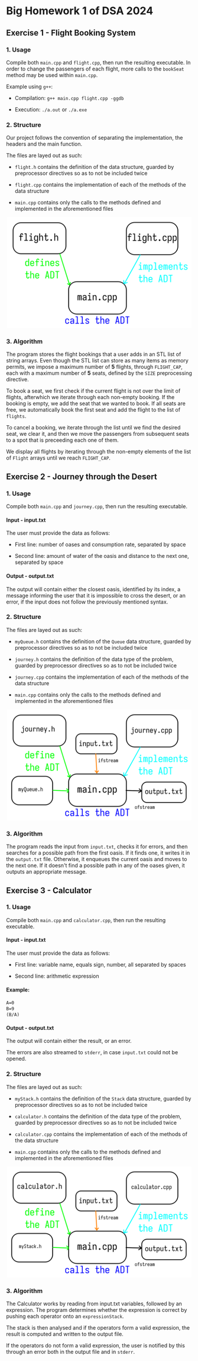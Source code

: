# Big Homework 1 of DSA 2024

## Exercise 1 - Flight Booking System

### 1. Usage

Compile both `main.cpp` and `flight.cpp`, then run the resulting executable. In order to change the passengers of each flight, more calls to the `bookSeat` method may be used within `main.cpp`.

Example using `g++`:

* Compilation: `g++ main.cpp flight.cpp -ggdb`

* Execution: `./a.out` or `./a.exe`

### 2. Structure

Our project follows the convention of separating the implementation, the headers and the main function.

The files are layed out as such:

* `flight.h` contains the definition of the data structure, guarded by preprocessor directives so as to not be included twice

* `flight.cpp` contains the implementation of each of the methods of the data structure

* `main.cpp` contains only the calls to the methods defined and implemented in the aforementioned files

<p align="center">
    <img src="ex1/structure.png" width="500" height="300"/>
</p>

### 3. Algorithm

The program stores the flight bookings that a user adds in an STL list of string arrays. Even though the STL list can store as many items as memory permits, we impose a maximum number of **5** flights, through `FLIGHT_CAP`, each with a maximum number of **5** seats, defined by the `SIZE` preprocessing directive.

To book a seat, we first check if the current flight is not over the limit of flights, afterwhich we iterate through each non-empty booking. If the booking is empty, we add the seat that we wanted to book. If all seats are free, we automatically book the first seat and add the flight to the list of `flights`.

To cancel a booking, we iterate through the list until we find the desired seat, we clear it, and then we move the passengers from subsequent seats to a spot that is preceeding each one of them.

We display all flights by iterating through the non-empty elements of the list of `Flight` arrays until we reach `FLIGHT_CAP`.

## Exercise 2 - Journey through the Desert

### 1. Usage

Compile both `main.cpp` and `journey.cpp`, then run the resulting executable.

#### Input - input.txt
The user must provide the data as follows:

* First line: number of oases and consumption rate, separated by space

* Second line: amount of water of the oasis and distance to the next one, separated by space

#### Output - output.txt

The output will contain either the closest oasis, identified by its index, a message informing the user that it is impossible to cross the desert, or an error, if the input does not follow the previously mentioned syntax. 

### 2. Structure

The files are layed out as such:

* `myQueue.h` contains the definition of the `Queue` data structure, guarded by preprocessor directives so as to not be included twice

* `journey.h` contains the definition of the data type of the problem, guarded by preprocessor directives so as to not be included twice

* `journey.cpp` contains the implementation of each of the methods of the data structure

* `main.cpp` contains only the calls to the methods defined and implemented in the aforementioned files

<p align="center">
    <img src="ex2/structure.png" width="500" height="300"/>
</p>

### 3. Algorithm

The program reads the input from `input.txt`, checks it for errors, and then searches for a possible path from the first oasis. If it finds one, it writes it in the `output.txt` file. Otherwise, it enqueues the current oasis and moves to the next one. If it doesn't find a possible path in any of the oases given, it outputs an appropriate message.

## Exercise 3 - Calculator

### 1. Usage

Compile both `main.cpp` and `calculator.cpp`, then run the resulting executable.

#### Input - input.txt
The user must provide the data as follows:

* First line: variable name, equals sign, number, all separated by spaces

* Second line: arithmetic expression

#### Example:

```
A=0
B=9
(B/A)
```

#### Output - output.txt

The output will contain either the result, or an error.

The errors are also streamed to `stderr`, in case `input.txt` could not be opened.

### 2. Structure

The files are layed out as such:

* `myStack.h` contains the definition of the `Stack` data structure, guarded by preprocessor directives so as to not be included twice

* `calculator.h` contains the definition of the data type of the problem, guarded by preprocessor directives so as to not be included twice

* `calculator.cpp` contains the implementation of each of the methods of the data structure

* `main.cpp` contains only the calls to the methods defined and implemented in the aforementioned files

<p align="center">
    <img src="ex3/structure.png" width="500" height="300"/>
</p>

### 3. Algorithm

The Calculator works by reading from input.txt variables, followed by an expression. The program determines whether the expression is correct by pushing each operator onto an `expressionStack`.

The stack is then analysed and if the operators form a valid expression, the result is computed and written to the output file.

If the operators do not form a valid expression, the user is notified by this through an error both in the output file and in `stderr`.
